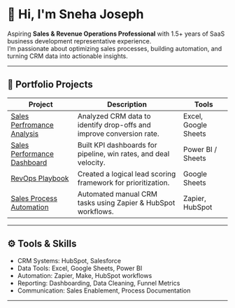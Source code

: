 # 👋 Hi, I'm Sneha Joseph  
Aspiring **Sales & Revenue Operations Professional** with 1.5+ years of SaaS business development representative experience.  
I’m passionate about optimizing sales processes, building automation, and turning CRM data into actionable insights.

---

## 💼 Portfolio Projects

| Project | Description | Tools |
|----------|--------------|-------|
| [Sales Perfromance Analysis](./sales-performance-analysis) | Analyzed CRM data to identify drop-offs and improve conversion rate. | Excel, Google Sheets |
| [Sales Performance Dashboard](./sales-dashboard) | Built KPI dashboards for pipeline, win rates, and deal velocity. | Power BI / Sheets |
| [RevOps Playbook](RevOps-playbook) | Created a logical lead scoring framework for prioritization. | Google Sheets |
| [Sales Process Automation](./process-automation) | Automated manual CRM tasks using Zapier & HubSpot workflows. | Zapier, HubSpot |

---

## ⚙️ Tools & Skills
- CRM Systems: HubSpot, Salesforce 
- Data Tools: Excel, Google Sheets, Power BI
- Automation: Zapier, Make, HubSpot workflows
- Reporting: Dashboarding, Data Cleaning, Funnel Metrics
- Communication: Sales Enablement, Process Documentation

---



